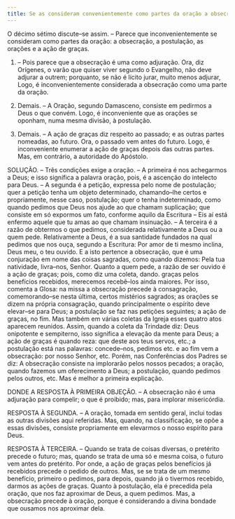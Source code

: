 ```yaml
---
title: Se as consideram convenientemente como partes da oração a obsecração, as orações, a postulação e a ação de graças
---
```


O décimo sétimo discute–se assim. – Parece que inconvenientemente se consideram como partes da oração: a obsecração, a postulação, as orações e a ação de graças.  

1. – Pois parece que a obsecração é uma como adjuração. Ora, diz Orígenes, o varão que quiser viver segundo o Evangelho, não deve adjurar a outrem; porquanto, se não é lícito jurar, muito menos adjurar, Logo, é inconvenientemente considerada a obsecração como uma parte da oração.  

2. Demais. – A Oração, segundo Damasceno, consiste em pedirmos a Deus o que convém. Logo, é inconveniente que as orações se oponham, numa mesma divisão, à postulação.  

3. Demais. – A ação de graças diz respeito ao passado; e as outras partes nomeadas, ao futuro. Ora, o passado vem antes do futuro. Logo, é inconveniente enumerar a ação de graças depois das outras partes.  Mas, em contrário, a autoridade do Apóstolo.  

SOLUÇÃO. – Três condições exige a oração. – A primeira é nos achegarmos a Deus; e isso significa a palavra oração, pois, é a ascenção do intelecto para Deus. – A segunda é a petição, expressa pelo nome de postulação; quer a petição tenha um objeto determinado, chamando–lhe certos e propriamente, nesse caso, postulação; quer o tenha indeterminado, como quando pedimos que Deus nos ajude ao que chamam suplicação; que consiste em só expormos um fato, conforme aquilo da Escritura – Eis aí está enfermo aquele que tu amas ao que chamam insinuação. – A terceira é a razão de obtermos o que pedimos, considerada relativamente a Deus ou a quem pede. Relativamente a Deus, é a sua santidade fundados na qual pedimos que nos ouça, segundo a Escritura: Por amor de ti mesmo inclina, Deus meu, o teu ouvido. E a isto pertence a obsecração, que é uma conjuração em nome das coisas sagradas, como quando dizemos: Pela tua natividade, livra–nos, Senhor. Quanto a quem pede, a razão de ser ouvido é a ação de graças; pois, como diz uma coleta, dando. graças pelos benefícios recebidos, merecemos recebê–los ainda maiores.  Por isso, comenta a Glosa: na missa a obsecração precede à consagração, comemorando–se nesta última, certos mistérios sagrados; as orações se dizem na própria consagração, quando principalmente o espírito deve elevar–se para Deus; a postulação se faz nas petições seguintes; a ação de graças, no fim. Mas também em várias coletas da Igreja esses quatro atos aparecem reunidos. Assim, quando a coleta da Trindade diz: Deus onipotente e sempiterno, isso significa a elevação da mente para Deus; a ação de graças é quando reza: que deste aos teus servos, etc.; a postulação está nas palavras: concede–nos, pedimos etc. e ao fim vem a obsecração: por nosso Senhor, etc.  Porém, nas Conferências dos Padres se diz: A obsecração consiste na implorarão pelos nossos pecados; a oração, quando fazemos um oferecimento a Deus; a postulação, quando pedimos pelos outros, etc. Mas é melhor a primeira explicação.  

DONDE A RESPOSTA À PRIMEIRA OBJEÇÃO. – A obsecração não é uma adjuração para compelir; o que é proibido; mas, para implorar misericórdia.  

RESPOSTA À SEGUNDA. – A oração, tomada em sentido geral, inclui todas as outras divisões aqui referidas. Mas, quando, na classificação, se opõe a essas divisões, consiste propriamente em elevarmos o nosso espírito para Deus.  

RESPOSTA À TERCEIRA. – Quando se trata de coisas diversas, o pretérito precede o futuro; mas, quando se trata de uma só e mesma coisa, o futuro vem antes do pretérito. Por onde, a ação de graças pelos benefícios já recebidos precede o pedido de outros. Mas, se se trata de um mesmo benefício, primeiro o pedimos, para depois, quando já o tivermos recebido, darmos as ações de graças. Quanto à postulação, ela é precedida pela oração, que nos faz aproximar de Deus, a quem pedimos. Mas, a obsecração precede à oração, porque é considerando a divina bondade que ousamos nos aproximar dela.